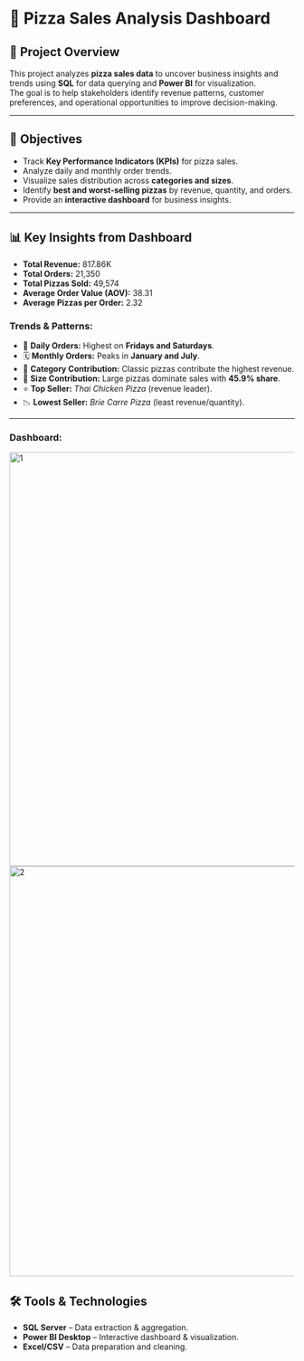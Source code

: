# 🍕 Pizza Sales Analysis Dashboard

## 📌 Project Overview
This project analyzes **pizza sales data** to uncover business insights and trends using **SQL** for data querying and **Power BI** for visualization.  
The goal is to help stakeholders identify revenue patterns, customer preferences, and operational opportunities to improve decision-making.

---

## 🎯 Objectives
- Track **Key Performance Indicators (KPIs)** for pizza sales.
- Analyze daily and monthly order trends.
- Visualize sales distribution across **categories and sizes**.
- Identify **best and worst-selling pizzas** by revenue, quantity, and orders.
- Provide an **interactive dashboard** for business insights.

---

## 📊 Key Insights from Dashboard
- **Total Revenue:** 817.86K  
- **Total Orders:** 21,350  
- **Total Pizzas Sold:** 49,574  
- **Average Order Value (AOV):** 38.31  
- **Average Pizzas per Order:** 2.32  

### Trends & Patterns:
- 📅 **Daily Orders:** Highest on **Fridays and Saturdays**.  
- 🗓️ **Monthly Orders:** Peaks in **January and July**.  
- 🍕 **Category Contribution:** Classic pizzas contribute the highest revenue.  
- 📏 **Size Contribution:** Large pizzas dominate sales with **45.9% share**.  
- ⭐ **Top Seller:** *Thai Chicken Pizza* (revenue leader).  
- 📉 **Lowest Seller:** *Brie Carre Pizza* (least revenue/quantity).  

---
### Dashboard:
<img width="1316" height="732" alt="1" src="https://github.com/user-attachments/assets/26c85ae7-74d1-412e-9bf7-54a84abb79cf" />
<img width="1318" height="725" alt="2" src="https://github.com/user-attachments/assets/50d1e403-0391-4718-8fa4-fcc38d9368e3" />


## 🛠️ Tools & Technologies
- **SQL Server** – Data extraction & aggregation.  
- **Power BI Desktop** – Interactive dashboard & visualization.  
- **Excel/CSV** – Data preparation and cleaning.  
